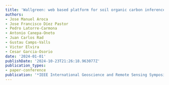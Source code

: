 ```yaml
---
title: 'Wallgreen: web based platform for soil organic carbon inference applicationss'
authors:
- Jose Manuel Aroca
- Jose Francisco Díez Pastor
- Pedro Latorre-Carmona
- Antonio Canepa-Oneto
- Juan Carlos Rad
- Gustau Camps-Valls
- Victor Elvira
- Cesar Garcia-Osorio
date: '2024-01-01'
publishDate: '2024-10-23T21:26:18.963077Z'
publication_types:
- paper-conference
publication: '*IEEE International Geoscience and Remote Sensing Symposium*'
---
```

